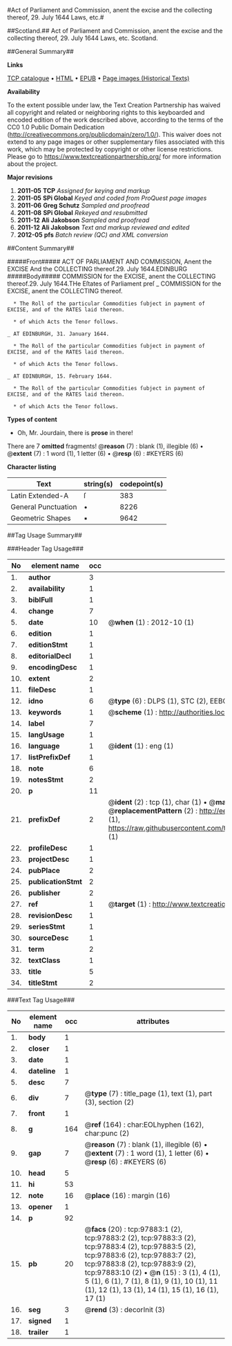 #Act of Parliament and Commission, anent the excise and the collecting thereof, 29. July 1644 Laws, etc.#

##Scotland.##
Act of Parliament and Commission, anent the excise and the collecting thereof, 29. July 1644
Laws, etc.
Scotland.

##General Summary##

**Links**

[TCP catalogue](http://www.ota.ox.ac.uk/tcp/)  • 
[HTML](http://tei.it.ox.ac.uk/tcp/Texts-HTML/free/A58/A58574.html)  • 
[EPUB](http://tei.it.ox.ac.uk/tcp/Texts-EPUB/free/A58/A58574.epub) • 
[Page images (Historical Texts)](https://historicaltexts.jisc.ac.uk/eebo-13133673e)

**Availability**

To the extent possible under law, the Text Creation Partnership has waived all copyright and related or neighboring rights to this keyboarded and encoded edition of the work described above, according to the terms of the CC0 1.0 Public Domain Dedication (http://creativecommons.org/publicdomain/zero/1.0/). This waiver does not extend to any page images or other supplementary files associated with this work, which may be protected by copyright or other license restrictions. Please go to https://www.textcreationpartnership.org/ for more information about the project.

**Major revisions**

1. __2011-05__ __TCP__ *Assigned for keying and markup*
1. __2011-05__ __SPi Global__ *Keyed and coded from ProQuest page images*
1. __2011-06__ __Greg Schutz__ *Sampled and proofread*
1. __2011-08__ __SPi Global__ *Rekeyed and resubmitted*
1. __2011-12__ __Ali Jakobson__ *Sampled and proofread*
1. __2011-12__ __Ali Jakobson__ *Text and markup reviewed and edited*
1. __2012-05__ __pfs__ *Batch review (QC) and XML conversion*

##Content Summary##

#####Front#####
ACT OF PARLIAMENT AND COMMISSION, Anent the EXCISE And the COLLECTING thereof.29. July 1644.EDINBURG
#####Body#####
COMMISSION for the EXCISE, anent the COLLECTING thereof.29. July 1644.THe Eſtates of Parliament preſ
    _ COMMISSION for the EXCISE, anent the COLLECTING thereof.

      * The Roll of the particular Commodities ſubject in payment of EXCISE, and of the RATES laid thereon.

      * of which Acts the Tenor follows.

    _ AT EDINBURGH, 31. January 1644.

      * The Roll of the particular Commodities ſubject in payment of EXCISE, and of the RATES laid thereon.

      * of which Acts the Tenor follows.

    _ AT EDINBURGH, 15. February 1644.

      * The Roll of the particular Commodities ſubject in payment of EXCISE, and of the RATES laid thereon.

      * of which Acts the Tenor follows.

**Types of content**

  * Oh, Mr. Jourdain, there is **prose** in there!

There are 7 **omitted** fragments! 
 @__reason__ (7) : blank (1), illegible (6)  •  @__extent__ (7) : 1 word (1), 1 letter (6)  •  @__resp__ (6) : #KEYERS (6)

**Character listing**


|Text|string(s)|codepoint(s)|
|---|---|---|
|Latin Extended-A|ſ|383|
|General Punctuation|•|8226|
|Geometric Shapes|▪|9642|

##Tag Usage Summary##

###Header Tag Usage###

|No|element name|occ|attributes|
|---|---|---|---|
|1.|__author__|3||
|2.|__availability__|1||
|3.|__biblFull__|1||
|4.|__change__|7||
|5.|__date__|10| @__when__ (1) : 2012-10 (1)|
|6.|__edition__|1||
|7.|__editionStmt__|1||
|8.|__editorialDecl__|1||
|9.|__encodingDesc__|1||
|10.|__extent__|2||
|11.|__fileDesc__|1||
|12.|__idno__|6| @__type__ (6) : DLPS (1), STC (2), EEBO-CITATION (1), OCLC (1), VID (1)|
|13.|__keywords__|1| @__scheme__ (1) : http://authorities.loc.gov/ (1)|
|14.|__label__|7||
|15.|__langUsage__|1||
|16.|__language__|1| @__ident__ (1) : eng (1)|
|17.|__listPrefixDef__|1||
|18.|__note__|6||
|19.|__notesStmt__|2||
|20.|__p__|11||
|21.|__prefixDef__|2| @__ident__ (2) : tcp (1), char (1)  •  @__matchPattern__ (2) : ([0-9\-]+):([0-9IVX]+) (1), (.+) (1)  •  @__replacementPattern__ (2) : http://eebo.chadwyck.com/downloadtiff?vid=$1&page=$2 (1), https://raw.githubusercontent.com/textcreationpartnership/Texts/master/tcpchars.xml#$1 (1)|
|22.|__profileDesc__|1||
|23.|__projectDesc__|1||
|24.|__pubPlace__|2||
|25.|__publicationStmt__|2||
|26.|__publisher__|2||
|27.|__ref__|1| @__target__ (1) : http://www.textcreationpartnership.org/docs/. (1)|
|28.|__revisionDesc__|1||
|29.|__seriesStmt__|1||
|30.|__sourceDesc__|1||
|31.|__term__|2||
|32.|__textClass__|1||
|33.|__title__|5||
|34.|__titleStmt__|2||


###Text Tag Usage###

|No|element name|occ|attributes|
|---|---|---|---|
|1.|__body__|1||
|2.|__closer__|1||
|3.|__date__|1||
|4.|__dateline__|1||
|5.|__desc__|7||
|6.|__div__|7| @__type__ (7) : title_page (1), text (1), part (3), section (2)|
|7.|__front__|1||
|8.|__g__|164| @__ref__ (164) : char:EOLhyphen (162), char:punc (2)|
|9.|__gap__|7| @__reason__ (7) : blank (1), illegible (6)  •  @__extent__ (7) : 1 word (1), 1 letter (6)  •  @__resp__ (6) : #KEYERS (6)|
|10.|__head__|5||
|11.|__hi__|53||
|12.|__note__|16| @__place__ (16) : margin (16)|
|13.|__opener__|1||
|14.|__p__|92||
|15.|__pb__|20| @__facs__ (20) : tcp:97883:1 (2), tcp:97883:2 (2), tcp:97883:3 (2), tcp:97883:4 (2), tcp:97883:5 (2), tcp:97883:6 (2), tcp:97883:7 (2), tcp:97883:8 (2), tcp:97883:9 (2), tcp:97883:10 (2)  •  @__n__ (15) : 3 (1), 4 (1), 5 (1), 6 (1), 7 (1), 8 (1), 9 (1), 10 (1), 11 (1), 12 (1), 13 (1), 14 (1), 15 (1), 16 (1), 17 (1)|
|16.|__seg__|3| @__rend__ (3) : decorInit (3)|
|17.|__signed__|1||
|18.|__trailer__|1||

